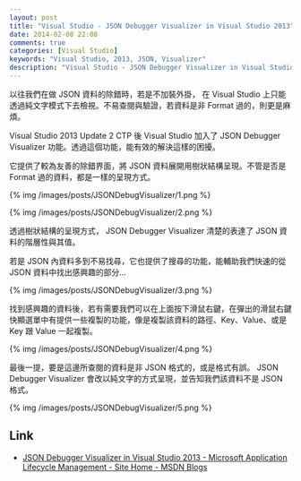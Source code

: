 ```yaml
---
layout: post
title: "Visual Studio - JSON Debugger Visualizer in Visual Studio 2013"
date: 2014-02-08 22:08
comments: true
categories: [Visual Studio]
keywords: "Visual Studio, 2013, JSON, Visualizer"
description: "Visual Studio - JSON Debugger Visualizer in Visual Studio 2013"
---
```


以往我們在做 JSON 資料的除錯時，若是不加裝外掛， 在 Visual Studio 上只能透過純文字模式下去檢視。不易查閱與驗證，若資料是非 Format 過的，則更是麻煩。

<!-- More -->

Visual Studio 2013 Update 2 CTP 後 Visual Studio 加入了 JSON Debugger Visualizer 功能。透過這個功能，能有效的解決這樣的困擾。

它提供了較為友善的除錯界面，將 JSON 資料展開用樹狀結構呈現。不管是否是 Format 過的資料，都是一樣的呈現方式。

{% img /images/posts/JSONDebugVisualizer/1.png %}

{% img /images/posts/JSONDebugVisualizer/2.png %}


透過樹狀結構的呈現方式， JSON Debugger Visualizer 清楚的表達了 JSON 資料的階層性與其值。

若是 JSON 內資料多到不易找尋，它也提供了搜尋的功能，能輔助我們快速的從 JSON 資料中找出感興趣的部分...  

{% img /images/posts/JSONDebugVisualizer/3.png %}


找到感興趣的資料後，若有需要我們可以在上面按下滑鼠右鍵，在彈出的滑鼠右鍵快顯選單中有提供一些複製的功能，像是複製該資料的路徑、Key、Value、或是 Key 跟 Value 一起複製。

{% img /images/posts/JSONDebugVisualizer/4.png %}


最後一提，要是這邊所查閱的資料是非 JSON 格式的，或是格式有誤。 JSON Debugger Visualizer 會改以純文字的方式呈現，並告知我們該資料不是 JSON 格式。

{% img /images/posts/JSONDebugVisualizer/5.png %}


Link
----
* [JSON Debugger Visualizer in Visual Studio 2013 - Microsoft Application Lifecycle Management - Site Home - MSDN Blogs](http://blogs.msdn.com/b/visualstudioalm/archive/2014/02/06/json-debugger-visualizer-in-visual-studio-2013.aspx)
